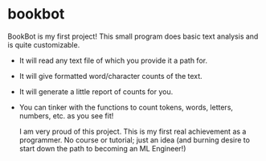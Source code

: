 # bookbot
BookBot is my first project! This small program does basic text analysis and is quite customizable.
- It will read any text file of which you provide it a path for.
- It will give formatted word/character counts of the text.
- It will generate a little report of counts for you.
- You can tinker with the functions to count tokens, words, letters, numbers, etc. as you see fit!

  I am very proud of this project.  This is my first real achievement as a programmer. No course or tutorial; just an idea (and burning desire to start down the path to becoming an ML Engineer!)
